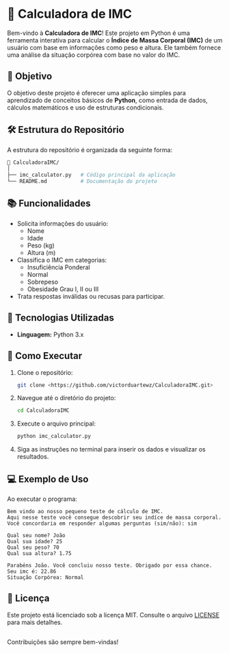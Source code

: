 # 🧮 Calculadora de IMC

Bem-vindo à **Calculadora de IMC**! Este projeto em Python é uma ferramenta interativa para calcular o **Índice de Massa Corporal (IMC)** de um usuário com base em informações como peso e altura. Ele também fornece uma análise da situação corpórea com base no valor do IMC.

## 🚀 Objetivo

O objetivo deste projeto é oferecer uma aplicação simples para aprendizado de conceitos básicos de **Python**, como entrada de dados, cálculos matemáticos e uso de estruturas condicionais.

## 🛠️ Estrutura do Repositório

A estrutura do repositório é organizada da seguinte forma:

```bash
📂 CalculadoraIMC/
│
├── imc_calculator.py   # Código principal da aplicação
└── README.md           # Documentação do projeto
```

## 📚 Funcionalidades

- Solicita informações do usuário:
  - Nome
  - Idade
  - Peso (kg)
  - Altura (m)
- Classifica o IMC em categorias:
  - Insuficiência Ponderal
  - Normal
  - Sobrepeso
  - Obesidade Grau I, II ou III
- Trata respostas inválidas ou recusas para participar.

## 🔧 Tecnologias Utilizadas

- **Linguagem:** Python 3.x

## 🏁 Como Executar

1. Clone o repositório:

   ```bash
   git clone <https://github.com/victorduartewz/CalculadoraIMC.git>
   ```

2. Navegue até o diretório do projeto:

   ```bash
   cd CalculadoraIMC
   ```

3. Execute o arquivo principal:

   ```bash
   python imc_calculator.py
   ```

4. Siga as instruções no terminal para inserir os dados e visualizar os resultados.

## 💻 Exemplo de Uso

Ao executar o programa:

```text
Bem vindo ao nosso pequeno teste de cálculo de IMC.
Aqui nesse teste você consegue descobrir seu indíce de massa corporal.
Você concordaria em responder algumas perguntas (sim/não): sim

Qual seu nome? João
Qual sua idade? 25
Qual seu peso? 70
Qual sua altura? 1.75

Parabéns João. Você concluiu nosso teste. Obrigado por essa chance.
Seu imc é: 22.86
Situação Corpórea: Normal
```

## 📝 Licença

Este projeto está licenciado sob a licença MIT. Consulte o arquivo [LICENSE](LICENSE) para mais detalhes.

##

Contribuições são sempre bem-vindas!
```
